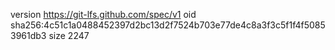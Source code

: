 version https://git-lfs.github.com/spec/v1
oid sha256:4c51c1a0488452397d2bc13d2f7524b703e77de4c8a3f3c5f1f4f50853961db3
size 2247
